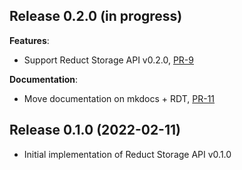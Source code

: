## Release 0.2.0 (in progress)

**Features**:

* Support Reduct Storage API v0.2.0, [PR-9](https://github.com/reduct-storage/reduct-cpp/pull/9)

**Documentation**:

* Move documentation on mkdocs + RDT, [PR-11](https://github.com/reduct-storage/reduct-cpp/pull/11)

## Release 0.1.0 (2022-02-11)

* Initial implementation of Reduct Storage API v0.1.0